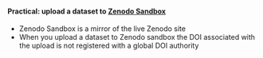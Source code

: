 #### Practical: upload a dataset to [Zenodo Sandbox](https://sandbox.zenodo.org/)

- Zenodo Sandbox is a mirror of the live Zenodo site
- When you upload a dataset to Zenodo sandbox the DOI associated with the upload is not registered with a global DOI authority

<!-- - Choose file to upload -->
<!-- - Select upload type: dataset -->
<!-- - Reserve DOI so that you can include it in linked research outputs such as published papers -->
<!-- - Add metadata including licensing and funding information -->
